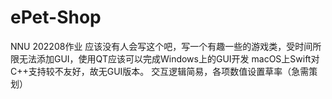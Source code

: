 # ePet-Shop
NNU 202208作业
应该没有人会写这个吧，写一个有趣一些的游戏类，受时间所限无法添加GUI，使用QT应该可以完成Windows上的GUI开发
macOS上Swift对C++支持较不友好，故无GUI版本。
交互逻辑简易，各项数值设置草率（急需策划）
